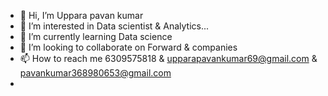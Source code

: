 - 👋 Hi, I’m Uppara pavan kumar
- 👀 I’m interested in Data scientist & Analytics...
- 🌱 I’m currently learning Data science
- 💞️ I’m looking to collaborate on Forward & companies
- 📫 How to reach me 6309575818 & upparapavankumar69@gmail.com & pavankumar368980653@gmail.com 
- 

<!---
Pavankumar630/Pavankumar630 is a ✨ special ✨ repository because its `README.md` (this file) appears on your GitHub profile.
You can click the Preview link to take a look at your changes.
--->

